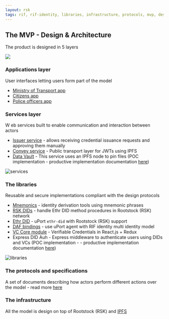 ```yaml
---
layout: rsk
tags: rif, rif-identity, libraries, infrastructure, protocols, mvp, design, rbtc, defi, decentralized, quick-start, guides, tutorial, networks, dapps, tools, rootstock, rsk, ethereum, smart-contracts, install, get-started, how-to, mainnet, testnet, contracts, wallets, web3, crypto
---
```


## The MVP - Design & Architecture

The product is designed in 5 layers

![](../assets/img/architecture.png)

### Applications layer

User interfaces letting users form part of the model
- [Ministry of Transport app](../applications/issuer-app)
- [Citizens app](../applications/holder-app)
- [Police officers app](../applications/verifier-app)

### Services layer

W eb services built to enable communication and interaction between actors
- [Issuer service](../services/issuer-service) - allows receiving credential issuance requests and approving them manually
- [Convey service](../services/convey-service) - Public transport layer for JWTs using IPFS
- [Data Vault](../services/data-vault) - This service uses an IPFS node to pin files (POC implementation - productive implementation documentation [here](/rif/identity/data-vault))

![services](../assets/img/services.png)

### The libraries

Reusable and secure implementations compliant with the design protocols

- [Mnemonics](../../libraries/mnemonics) - identity derivation tools using mnemonic phrases
- [RSK DIDs](../../libraries/rsk-ethr-did) - handle Ethr DID method procedures in Rootstock (RSK) network
- [Ethr DID](../../libraries/ethr-did) - uPort `ethr-did` with Rootstock (RSK) support
- [DAF bindings](../../libraries/daf) - use uPort agent with RIF identity multi identity model
- [VC Core module](../../libraries/core) - Verifiable Credentials in React.js + Redux
- Express DID Auh - Express middleware to authenticate users using DIDs and VCs (POC implementation -  - productive implementation documentation [here](/rif/rlogin/libraries/express-did-auth))

![libraries](../assets/img/libraries.png)

### The protocols and specifications

A set of documents describing how actors perform different actions over the model - read more [here](../../specs)

### The infrastructure

All the model is design on top of Rootstock (RSK) and [IPFS](https://ipfs.io)
